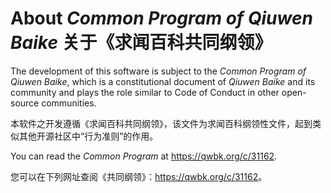 # About *Common Program of Qiuwen Baike* 关于《求闻百科共同纲领》

The development of this software is subject to the *Common Program of Qiuwen Baike*, which is a constitutional document of *Qiuwen Baike* and its community and plays the role similar to Code of Conduct in other open-source communities.

本软件之开发遵循《求闻百科共同纲领》，该文件为求闻百科纲领性文件，起到类似其他开源社区中“行为准则”的作用。

You can read the *Common Program* at <https://qwbk.org/c/31162>.

您可以在下列网址查阅《共同纲领》：<https://qwbk.org/c/31162>。
